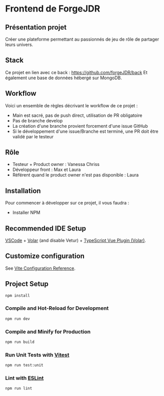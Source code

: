 # Frontend de ForgeJDR

## Présentation projet
Créer une plateforme permettant au passionnés de jeu de rôle de partager leurs univers.

## Stack
Ce projet en lien avec ce back : https://github.com/forgeJDR/back
Et également une base de données hébergé sur MongoDB. 

## Workflow 
Voici un ensemble de règles décrivant le workflow de ce projet :
 - Main est sacré, pas de push direct, utilisation de PR obligatoire
 - Pas de branche develop
 - La création d'une branche provient forcement d'une issue GitHub
 - Si le développement d'une issue/Branche est terminé, une PR doit être validé par le testeur

## Rôle
 - Testeur + Product owner : Vanessa Chriss
 - Développeur front : Max et Laura
 - Référent quand le product owner n'est pas disponible : Laura

## Installation
Pour commencer à développer sur ce projet, il vous faudra : 
 - Installer NPM

## Recommended IDE Setup

[VSCode](https://code.visualstudio.com/) + [Volar](https://marketplace.visualstudio.com/items?itemName=Vue.volar) (and disable Vetur) + [TypeScript Vue Plugin (Volar)](https://marketplace.visualstudio.com/items?itemName=Vue.vscode-typescript-vue-plugin).

## Customize configuration

See [Vite Configuration Reference](https://vitejs.dev/config/).

## Project Setup

```sh
npm install
```

### Compile and Hot-Reload for Development

```sh
npm run dev
```

### Compile and Minify for Production

```sh
npm run build
```

### Run Unit Tests with [Vitest](https://vitest.dev/)

```sh
npm run test:unit
```

### Lint with [ESLint](https://eslint.org/)

```sh
npm run lint
```

